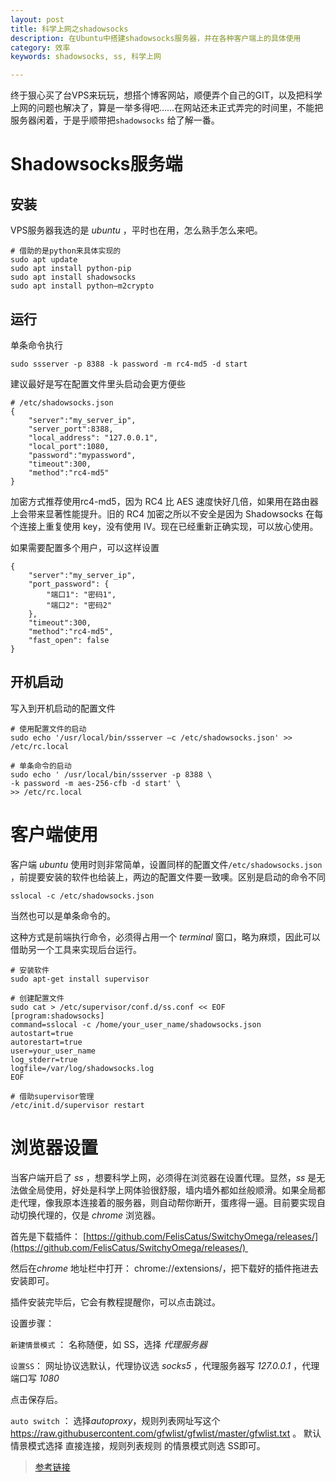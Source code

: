 ```yaml
---
layout: post
title: 科学上网之shadowsocks
description: 在Ubuntu中搭建shadowsocks服务器，并在各种客户端上的具体使用
category: 效率
keywords: shadowsocks, ss, 科学上网

---
```


终于狠心买了台VPS来玩玩，想搭个博客网站，顺便弄个自己的GIT，以及把科学上网的问题也解决了，算是一举多得吧……在网站还未正式弄完的时间里，不能把服务器闲着，于是乎顺带把`shadowsocks` 给了解一番。

<!-- more -->

# Shadowsocks服务端

## 安装

VPS服务器我选的是 *ubuntu* ，平时也在用，怎么熟手怎么来吧。

```shell
# 借助的是python来具体实现的
sudo apt update
sudo apt install python-pip
sudo apt install shadowsocks
sudo apt install python–m2crypto
```

## 运行

单条命令执行

```shell
sudo ssserver -p 8388 -k password -m rc4-md5 -d start
```

建议最好是写在配置文件里头启动会更方便些

```shell
# /etc/shadowsocks.json
{
    "server":"my_server_ip",
    "server_port":8388,
    "local_address": "127.0.0.1",
    "local_port":1080,
    "password":"mypassword",
    "timeout":300,
    "method":"rc4-md5"
}
```

加密方式推荐使用rc4-md5，因为 RC4 比 AES 速度快好几倍，如果用在路由器上会带来显著性能提升。旧的 RC4 加密之所以不安全是因为 Shadowsocks 在每个连接上重复使用 key，没有使用 IV。现在已经重新正确实现，可以放心使用。

如果需要配置多个用户，可以这样设置

```shell
{
    "server":"my_server_ip",
    "port_password": {
        "端口1": "密码1",
        "端口2": "密码2"
    },
    "timeout":300,
    "method":"rc4-md5",
    "fast_open": false
}
```

## 开机启动

写入到开机启动的配置文件

```shell
# 使用配置文件的启动
sudo echo '/usr/local/bin/ssserver –c /etc/shadowsocks.json' >> /etc/rc.local

# 单条命令的启动
sudo echo '	/usr/local/bin/ssserver -p 8388 \
-k password -m aes-256-cfb -d start' \
>> /etc/rc.local
```

# 客户端使用

客户端 *ubuntu* 使用时则非常简单，设置同样的配置文件`/etc/shadowsocks.json` ，前提要安装的软件也给装上，两边的配置文件要一致噢。区别是启动的命令不同

```shell
sslocal -c /etc/shadowsocks.json
```

当然也可以是单条命令的。

这种方式是前端执行命令，必须得占用一个 *terminal* 窗口，略为麻烦，因此可以借助另一个工具来实现后台运行。

```shell
# 安装软件
sudo apt-get install supervisor

# 创建配置文件 
sudo cat > /etc/supervisor/conf.d/ss.conf << EOF
[program:shadowsocks]
command=sslocal -c /home/your_user_name/shadowsocks.json
autostart=true
autorestart=true
user=your_user_name
log_stderr=true
logfile=/var/log/shadowsocks.log
EOF

# 借助supervisor管理
/etc/init.d/supervisor restart
```

# 浏览器设置

当客户端开启了 *ss* ，想要科学上网，必须得在浏览器在设置代理。显然，*ss* 是无法做全局使用，好处是科学上网体验很舒服，墙内墙外都如丝般顺滑。如果全局都走代理，像我原本连接着的服务器，则自动帮你断开，蛋疼得一逼。目前要实现自动切换代理的，仅是 *chrome* 浏览器。

首先是下载插件： [https://github.com/FelisCatus/SwitchyOmega/releases/](https://github.com/FelisCatus/SwitchyOmega/releases/) 

然后在*chrome* 地址栏中打开： chrome://extensions/，把下载好的插件拖进去安装即可。

插件安装完毕后，它会有教程提醒你，可以点击跳过。

设置步骤：

`新建情景模式` ： 名称随便，如 SS，选择 *代理服务器*

`设置SS`： 网址协议选默认，代理协议选 *socks5* ，代理服务器写 *127.0.0.1* ，代理端口写 *1080*

点击保存后。

`auto switch` ： 选择*autoproxy*，规则列表网址写这个 
https://raw.githubusercontent.com/gfwlist/gfwlist/master/gfwlist.txt 。
默认情景模式选择 直接连接，规则列表规则 的情景模式则选 SS即可。

> [参考链接](https://aitanlu.com/ubuntu-shadowsocks-ke-hu-duan-pei-zhi.html)

